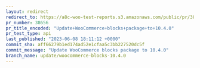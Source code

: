 ```yaml
---
layout: redirect
redirect_to: https://a8c-woo-test-reports.s3.amazonaws.com/public/pr/38656/api/index.html
pr_number: 38656
pr_title_encoded: "Update+WooCommerce+blocks+package+to+10.4.0"
pr_test_type: api
last_published: "2023-06-08 18:11:12 +0000"
commit_sha: aff66279b1ed174ad52e1cfaa5c3bb227520dc5f
commit_message: "Update WooCommerce blocks package to 10.4.0"
branch_name: update/woocommerce-blocks-10.4.0
---
```

